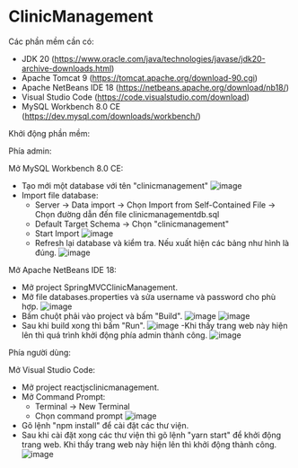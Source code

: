 # ClinicManagement

Các phần mềm cần có:
- JDK 20 (https://www.oracle.com/java/technologies/javase/jdk20-archive-downloads.html)
- Apache Tomcat 9 (https://tomcat.apache.org/download-90.cgi)
- Apache NetBeans IDE 18 (https://netbeans.apache.org/download/nb18/)
- Visual Studio Code (https://code.visualstudio.com/download)
- MySQL Workbench 8.0 CE (https://dev.mysql.com/downloads/workbench/)

Khởi động phần mềm:

Phía admin:

Mở MySQL Workbench 8.0 CE:
- Tạo mới một database với tên "clinicmanagement"
![image](https://github.com/minhpho8202/ClinicManagement/assets/92845747/59c09db2-27bd-49c9-a657-55e2763cfadd)
- Import file database:
  + Server -> Data import -> Chọn Import from Self-Contained File -> Chọn đường dẫn đến file clinicmanagementdb.sql
  + Default Target Schema -> Chọn "clinicmanagement"
  + Start Import
![image](https://github.com/minhpho8202/ClinicManagement/assets/92845747/809a5f8f-2da4-4a12-a00b-e279e8c31374)
  + Refresh lại database và kiểm tra. Nếu xuất hiện các bảng như hình là đúng.
![image](https://github.com/minhpho8202/ClinicManagement/assets/92845747/5b83e71d-139b-4a85-9f99-09a531fa6ef2)

Mở Apache NetBeans IDE 18:
- Mở project SpringMVCClinicManagement.
- Mở file databases.properties và sửa username và password cho phù hợp.
![image](https://github.com/minhpho8202/ClinicManagement/assets/92845747/7217d497-59f9-48c9-87e6-6d47a13cfc14)
- Bấm chuột phải vào project và bấm "Build".
![image](https://github.com/minhpho8202/ClinicManagement/assets/92845747/db6de9f0-ed07-4e64-b0ef-2db176093b51)
![image](https://github.com/minhpho8202/ClinicManagement/assets/92845747/9cd401b2-5899-49af-a4d6-512d068bffe9)
- Sau khi build xong thì bấm "Run".
![image](https://github.com/minhpho8202/ClinicManagement/assets/92845747/272f381d-c036-4642-941b-279de6233fab)
-Khi thấy trang web này hiện lên thì quá trình khởi động phía admin thành công.
![image](https://github.com/minhpho8202/ClinicManagement/assets/92845747/21621419-ece9-41cb-b992-8d145b4491ef)

Phía người dùng:

Mở Visual Studio Code:

- Mở project reactjsclinicmanagement.
- Mở Command Prompt:
  + Terminal -> New Terminal
  + Chọn command prompt
![image](https://github.com/minhpho8202/ClinicManagement/assets/92845747/d2a1880f-efa6-4ce5-a530-273b97a1ba13)
- Gõ lệnh "npm install" để cài đặt các thư viện.
- Sau khi cài đặt xong các thư viện thì gõ lệnh "yarn start" để khởi động trang web. Khi thấy trang web này hiện lên thì khởi động thành công.
![image](https://github.com/minhpho8202/ClinicManagement/assets/92845747/6a14bc26-af53-4153-a12f-685d95ce18d7)

